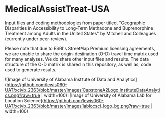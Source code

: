 # MedicalAssistTreat-USA
Input files and coding methodologies from paper titled, "Geographic Disparities in Accessibility to Long-Term Methadone and Buprenorphine Treatment among Adults in the United States" by Mitchell and Colleagues (currently under peer-review).


Please note that due to ESRI's StreetMap Premium licensing agreements, we are unable to share the origin-destination (O-D) travel time matrix used for many analyses. We do share other input files and results. The data structure of the O-D matrix is shared in this repository, as well as, code used to generate results.

![Image of University of Alabama Institute of Data and Analytics](https://github.com/lewis060-UAT/xcjvb_2363/blob/master/Images/CapstoneA2Logo.InstituteDataAnalytics.png?raw=true | width=100)
![Image of University of Alabama Lab for Location Science](https://github.com/lewis060-UAT/xcjvb_2363/blob/master/Images/lablocsci_logo_bg.png?raw=true | width=100)
